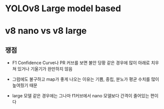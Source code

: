 # YOLOv8 Large model based

# v8 nano vs v8 large 

## 쟁점
- F1 Confidence Curve나  PR 커브를 보면 불안 당황 같은 경우에 많이 아래로 치우쳐 있거나 기울기가 완만하지 않음
- 그럼에도 불구하고 map가 좋게 나오는 이유는 기쁨, 중립, 분노가 평균 수치를 많이 높여줬기 때문

- large 모델 같은 경우에는 그나마 f1커브에서 nano 모델보다 간격이 줄어있는 편이다 